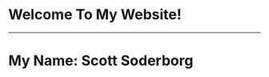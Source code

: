<html>
  <body>
    <h1>Welcome To My Website!</h1>
    <hr>
    <h1>My Name: Scott Soderborg</h1>
  </body>
</html>
